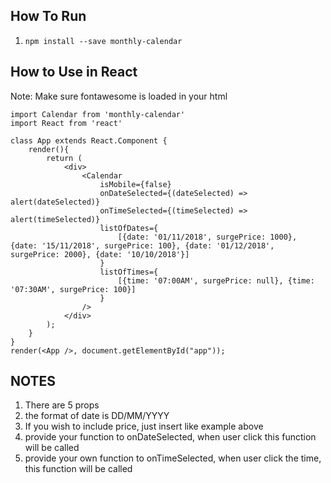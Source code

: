 ## How To Run
1. `npm install --save monthly-calendar`

## How to Use in React
Note: Make sure fontawesome is loaded in your html
```
import Calendar from 'monthly-calendar'
import React from 'react'

class App extends React.Component {
    render(){
        return (
            <div>
                <Calendar 
                    isMobile={false}
                    onDateSelected={(dateSelected) => alert(dateSelected)}
                    onTimeSelected={(timeSelected) => alert(timeSelected)}
                    listOfDates={
                        [{date: '01/11/2018', surgePrice: 1000}, {date: '15/11/2018', surgePrice: 100}, {date: '01/12/2018', surgePrice: 2000}, {date: '10/10/2018'}]
                    } 
                    listOfTimes={
                        [{time: '07:00AM', surgePrice: null}, {time: '07:30AM', surgePrice: 100}]
                    }
                />
            </div>
        );
    }
}
render(<App />, document.getElementById("app"));
```

## NOTES
1. There are 5 props
2. the format of date is DD/MM/YYYY
3. If you wish to include price, just insert like example above
4. provide your function to onDateSelected, when user click this function will be called
5. provide your own function to onTimeSelected, when user click the time, this function will be called
